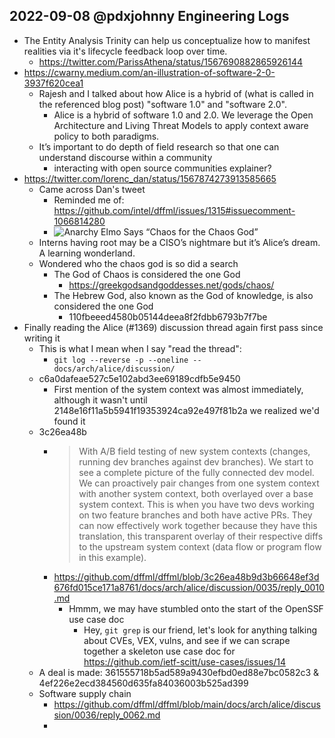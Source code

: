 ## 2022-09-08 @pdxjohnny Engineering Logs

- The Entity Analysis Trinity can help us conceptualize how to manifest realities via it's lifecycle feedback loop over time.
  - https://twitter.com/ParissAthena/status/1567690882865926144
- https://cwarny.medium.com/an-illustration-of-software-2-0-3937f620cea1
  - Rajesh and I talked about how Alice is a hybrid of (what is called in the referenced blog post) "software 1.0" and "software 2.0".
    - Alice is a hybrid of software 1.0 and 2.0. We leverage the Open Architecture and Living Threat Models to apply context aware policy to both paradigms.
  - It’s important to do depth of field research so that one can understand discourse within a community
    - interacting with open source communities explainer?
- https://twitter.com/lorenc_dan/status/1567874273913585665
  - Came across Dan's tweet
    - Reminded me of: https://github.com/intel/dffml/issues/1315#issuecomment-1066814280
    - ![Anarchy Elmo Says “Chaos for the Chaos God”](https://user-images.githubusercontent.com/5950433/189168046-a20c0973-b49f-41be-82b5-a66ef53f853d.jpeg)
  - Interns having root may be a CISO’s nightmare but it’s Alice’s dream. A learning wonderland.
  - Wondered who the chaos god is so did a search
    - The God of Chaos is considered the one God
      - https://greekgodsandgoddesses.net/gods/chaos/
    - The Hebrew God, also known as the God of knowledge, is also considered the one God
      - 110fbeeed4580b05144deea8f2fdbb6793b7f7be
- Finally reading the Alice (#1369) discussion thread again first pass since writing it
  - This is what I mean when I say "read the thread":
    - `git log --reverse -p --oneline -- docs/arch/alice/discussion/`
  - c6a0dafeae527c5e102abd3ee69189cdfb5e9450
    - First mention of the system context was almost immediately, although it wasn't until 2148e16f11a5b5941f19353924ca92e497f81b2a we realized we'd found it
  - 3c26ea48b
    - > With A/B field testing of new system contexts (changes, running dev branches against dev branches). We start to see a complete picture of the fully connected dev model. We can proactively pair changes from one system context with another system context, both overlayed over a base system context. This is when you have two devs working on two feature branches and both have active PRs. They can now effectively work together because they have this translation, this transparent overlay of their respective diffs to the upstream system context (data flow or program flow in this example).
    - https://github.com/dffml/dffml/blob/3c26ea48b9d3b66648ef3d676fd015ce171a8761/docs/arch/alice/discussion/0035/reply_0010.md
      - Hmmm, we may have stumbled onto the start of the OpenSSF use case doc
        - Hey, `git grep` is our friend, let's look for anything talking about CVEs, VEX, vulns, and see if we can scrape together a skeleton use case doc for https://github.com/ietf-scitt/use-cases/issues/14
  - A deal is made: 361555718b5ad589a9430efbd0ed88e7bc0582c3 & 4ef226e2ecd384560d635fa84036003b525ad399
  - Software supply chain
    - https://github.com/dffml/dffml/blob/main/docs/arch/alice/discussion/0036/reply_0062.md
    - 